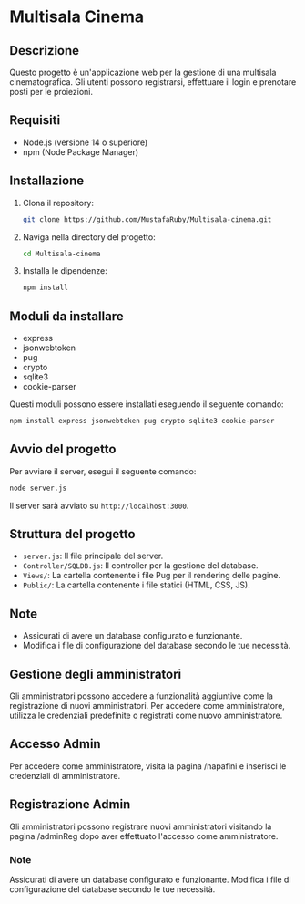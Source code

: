 # Multisala Cinema

## Descrizione
Questo progetto è un'applicazione web per la gestione di una multisala cinematografica. Gli utenti possono registrarsi, effettuare il login e prenotare posti per le proiezioni.

## Requisiti
- Node.js (versione 14 o superiore)
- npm (Node Package Manager)

## Installazione
1. Clona il repository:
    ```bash
    git clone https://github.com/MustafaRuby/Multisala-cinema.git
    ```
2. Naviga nella directory del progetto:
    ```bash
    cd Multisala-cinema
    ```
3. Installa le dipendenze:
    ```bash
    npm install
    ```

## Moduli da installare
- express
- jsonwebtoken
- pug
- crypto
- sqlite3
- cookie-parser

Questi moduli possono essere installati eseguendo il seguente comando:
```bash
npm install express jsonwebtoken pug crypto sqlite3 cookie-parser
```

## Avvio del progetto
Per avviare il server, esegui il seguente comando:
```bash
node server.js
```

Il server sarà avviato su `http://localhost:3000`.

## Struttura del progetto
- `server.js`: Il file principale del server.
- `Controller/SQLDB.js`: Il controller per la gestione del database.
- `Views/`: La cartella contenente i file Pug per il rendering delle pagine.
- `Public/`: La cartella contenente i file statici (HTML, CSS, JS).

## Note
- Assicurati di avere un database configurato e funzionante.
- Modifica i file di configurazione del database secondo le tue necessità.

## Gestione degli amministratori
Gli amministratori possono accedere a funzionalità aggiuntive come la registrazione di nuovi amministratori. Per accedere come amministratore, utilizza le credenziali predefinite o registrati come nuovo amministratore.

## Accesso Admin
Per accedere come amministratore, visita la pagina /napafini e inserisci le credenziali di amministratore.

## Registrazione Admin
Gli amministratori possono registrare nuovi amministratori visitando la pagina /adminReg dopo aver effettuato l'accesso come amministratore.

### Note
Assicurati di avere un database configurato e funzionante.
Modifica i file di configurazione del database secondo le tue necessità.

